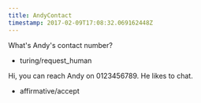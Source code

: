 ```yaml
---
title: AndyContact
timestamp: 2017-02-09T17:08:32.069162448Z
---
```


What's Andy's contact number?
* turing/request_human

Hi, you can reach Andy on 0123456789. He likes to chat.
* affirmative/accept
